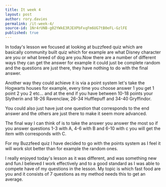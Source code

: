 ```yaml
---
title: It week 4
layout: post
author: rory.davies
permalink: /it-week-4/
source-id: 1Nr4rUNB-g02YWkE3RJEXPbFxqFm6UG7tB0eFL-GzlFE
published: true
---
```

In today's lesson we focused at looking at buzzfeed quiz which are basically community built quiz which for example are what Disney character are you or what breed of dog are you.Now there are a number of different ways they can get the answer for example it could just be complete random and the questions are just there, they have nothing to do with the final answer. 

Another way they could achieve it is via a point system let's take the Hogwarts houses for example, every time you choose answer 1 you get 1 point 2 you 2 etc… and at the end if you have between 10-18 points your Slytherin and 18-26 Ravenclaw, 26-34 Hufflepuff and 34-40 Gryffindor.

You could also just have just one question that corresponds to the end answer and the others are just there to make it seem more advanced.

The final way I can think of is to take the answer you answer the most so if you answer questions 1-3 with A, 4-6 with B and 6-10 with c you will get the item with corresponds with C.

For my Buzzfeed quiz I have decided to go with the points system as I feel it will work slot better than for example the random ones.

I really enjoyed today's lesson as it was different, and was something new and fun.I believed I work effectively and to a good standard as I was able to compete have of my questions in the lesson. My topic is which fast food are you and it consists of 7 questions as my method needs this to get an average.

